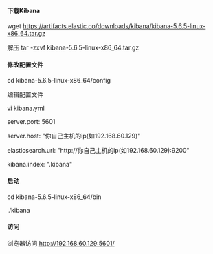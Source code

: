 
#### 下载Kibana

wget https://artifacts.elastic.co/downloads/kibana/kibana-5.6.5-linux-x86_64.tar.gz

解压
tar -zxvf kibana-5.6.5-linux-x86_64.tar.gz


#### 修改配置文件

cd kibana-5.6.5-linux-x86_64/config

编辑配置文件

vi kibana.yml

server.port: 5601

server.host: "你自己主机的ip(如192.168.60.129)"

elasticsearch.url:  "http://你自己主机的ip(如192.168.60.129):9200"

kibana.index: ".kibana"

#### 启动

cd kibana-5.6.5-linux-x86_64/bin

./kibana

#### 访问

浏览器访问 http://192.168.60.129:5601/
